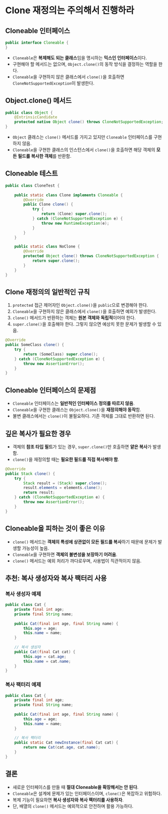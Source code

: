 # Clone 재정의는 주의해서 진행하라

## Cloneable 인터페이스

```java
public interface Cloneable {  
}
```

- `Cloneable`은 **복제해도 되는 클래스**임을 명시하는 **믹스인 인터페이스**이다.
- 구현해야 할 메서드는 없으며, `Object.clone()`의 동작 방식을 결정하는 역할을 한다.
- `Cloneable`을 구현하지 않은 클래스에서 `clone()`을 호출하면 `CloneNotSupportedException`이 발생한다.

## Object.clone() 메서드

```java
public class Object {
    @IntrinsicCandidate  
    protected native Object clone() throws CloneNotSupportedException;
}
```

- `Object` 클래스는 `clone()` 메서드를 가지고 있지만 `Cloneable` 인터페이스를 구현하지 않음.
- `Cloneable`을 구현한 클래스의 인스턴스에서 `clone()`을 호출하면 해당 객체의 **모든 필드를 복사한 객체**를 반환함.

## Cloneable 테스트

```java
public class CloneTest {  
    
    public static class Clone implements Cloneable {  
        @Override  
        public Clone clone() {  
            try {  
                return (Clone) super.clone();  
            } catch (CloneNotSupportedException e) {  
                throw new RuntimeException(e);  
            }  
        }  
    }  

    public static class NoClone {  
        @Override  
        protected Object clone() throws CloneNotSupportedException {  
            return super.clone();  
        }  
    }  
}
```

## Clone 재정의의 일반적인 규칙

1. `protected` 접근 제어자인 `Object.clone()`을 `public`으로 변경해야 한다.
2. `Cloneable`을 구현하지 않은 클래스에서 `clone()`을 호출하면 예외가 발생한다.
3. `clone()` 메서드가 반환하는 객체는 **원본 객체와 독립적**이어야 한다.
4. `super.clone()`을 호출해야 한다. 그렇지 않으면 예상치 못한 문제가 발생할 수 있음.

```java
@Override 
public SomeClass clone() {  
    try {  
        return (SomeClass) super.clone();  
    } catch (CloneNotSupportedException e) {  
        throw new AssertionError();  
    }  
}
```

## Cloneable 인터페이스의 문제점

- `Cloneable` 인터페이스는 **일반적인 인터페이스 정의를 따르지 않음**.
- `Cloneable`을 구현한 클래스는 `Object.clone()`을 **재정의해야 동작**함.
- 불변 클래스에서는 `clone()`이 불필요하다. 기존 객체를 그대로 반환하면 된다.

## 깊은 복사가 필요한 경우

- 객체의 **참조 타입 필드**가 있는 경우, `super.clone()`만 호출하면 **얕은 복사**가 발생함.
- `clone()`을 재정의할 때는 **필요한 필드를 직접 복사해야 함**.

```java
@Override 
public Stack clone() {  
    try {  
        Stack result = (Stack) super.clone();  
        result.elements = elements.clone();  
        return result;  
    } catch (CloneNotSupportedException e) {  
        throw new AssertionError();  
    }  
}  
```

## Cloneable을 피하는 것이 좋은 이유

- `clone()` 메서드는 **객체의 특성에 상관없이 모든 필드를 복사**하기 때문에 문제가 발생할 가능성이 높음.
- `Cloneable`을 구현하면 **객체의 불변성을 보장하기 어려움**.
- `clone()` 메서드는 예외 처리가 까다로우며, 사용법이 직관적이지 않음.

## 추천: 복사 생성자와 복사 팩터리 사용

### 복사 생성자 예제

```java
public class Cat {  
    private final int age;  
    private final String name;  
    
    public Cat(final int age, final String name) {  
        this.age = age;  
        this.name = name;  
    }  
    
    // 복사 생성자  
    public Cat(final Cat cat) {  
        this.age = cat.age;  
        this.name = cat.name;  
    }  
}
```

### 복사 팩터리 예제

```java
public class Cat {  
    private final int age;  
    private final String name;  
    
    public Cat(final int age, final String name) {  
        this.age = age;  
        this.name = name;  
    }  
    
    // 복사 팩터리  
    public static Cat newInstance(final Cat cat) {  
        return new Cat(cat.age, cat.name);  
    }  
}
```

## 결론

- 새로운 인터페이스를 만들 때 **절대 Cloneable을 확장해서는 안 된다**.
- `Cloneable`은 설계에 문제가 있는 인터페이스이며, `clone()`은 복잡하고 위험하다.
- 복제 기능이 필요하면 **복사 생성자와 복사 팩터리를 사용하자**.
- 단, 배열의 `clone()` 메서드는 예외적으로 안전하며 활용 가능하다.